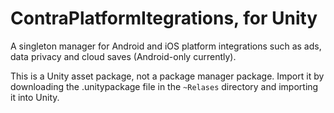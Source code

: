 # ContraPlatformItegrations, for Unity
 
A singleton manager for Android and iOS platform integrations such as ads, data privacy and cloud saves (Android-only currently).

This is a Unity asset package, not a package manager package. Import it by downloading the .unitypackage file in the `~Relases` directory and importing it into Unity.
